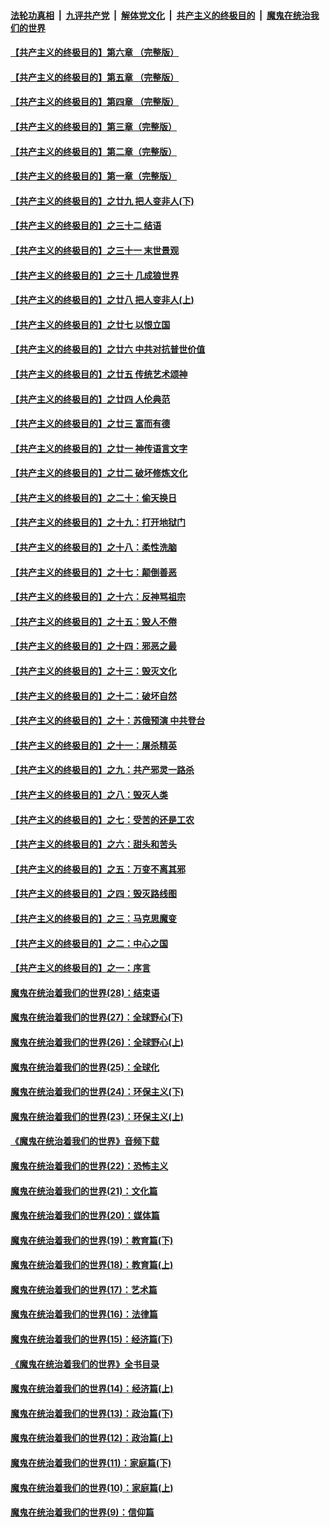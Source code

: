 ####  [法轮功真相](../../../../basic/blob/master/README.md?t=10091813) &nbsp;|&nbsp; [九评共产党](../../../../9ping.md/blob/master/README.md?t=10091813) &nbsp;|&nbsp; [解体党文化](../../../../jtdwh.md/blob/master/README.md?t=10091813)  &nbsp;|&nbsp; [共产主义的终极目的](../../../../gczydzjmd.md/blob/master/README.md?t=10091813) &nbsp;|&nbsp; [魔鬼在统治我们的世界](../../../../mgztzwmdsj.md/blob/master/README.md?t=10091813) 

#### [【共产主义的终极目的】第六章 （完整版）](../pages/nsc422/n11428913.md?t=10091813) 

#### [【共产主义的终极目的】第五章 （完整版）](../pages/nsc422/n11428912.md?t=10091813) 

#### [【共产主义的终极目的】第四章 （完整版）](../pages/nsc422/n11428907.md?t=10091813) 

#### [【共产主义的终极目的】第三章（完整版）](../pages/nsc422/n11428848.md?t=10091813) 

#### [【共产主义的终极目的】第二章（完整版）](../pages/nsc422/n11428831.md?t=10091813) 

#### [【共产主义的终极目的】第一章（完整版）](../pages/nsc422/n11417651.md?t=10091813) 

#### [【共产主义的终极目的】之廿九 把人变非人(下)](../pages/nsc422/n11344140.md?t=10091813) 

#### [【共产主义的终极目的】之三十二 结语](../pages/nsc422/n11360535.md?t=10091813) 

#### [【共产主义的终极目的】之三十一 末世景观](../pages/nsc422/n11351129.md?t=10091813) 

#### [【共产主义的终极目的】之三十 几成狼世界](../pages/nsc422/n11348280.md?t=10091813) 

#### [【共产主义的终极目的】之廿八 把人变非人(上)](../pages/nsc422/n11340492.md?t=10091813) 

#### [【共产主义的终极目的】之廿七 以恨立国](../pages/nsc422/n11336944.md?t=10091813) 

#### [【共产主义的终极目的】之廿六 中共对抗普世价值](../pages/nsc422/n11324785.md?t=10091813) 

#### [【共产主义的终极目的】之廿五 传统艺术颂神](../pages/nsc422/n11296396.md?t=10091813) 

#### [【共产主义的终极目的】之廿四 人伦典范](../pages/nsc422/n11296397.md?t=10091813) 

#### [【共产主义的终极目的】之廿三 富而有德](../pages/nsc422/n11283598.md?t=10091813) 

#### [【共产主义的终极目的】之廿一 神传语言文字](../pages/nsc422/n11263265.md?t=10091813) 

#### [【共产主义的终极目的】之廿二 破坏修炼文化](../pages/nsc422/n11245728.md?t=10091813) 

#### [【共产主义的终极目的】之二十：偷天换日](../pages/nsc422/n11238846.md?t=10091813) 

#### [【共产主义的终极目的】之十九：打开地狱门](../pages/nsc422/n11206376.md?t=10091813) 

#### [【共产主义的终极目的】之十八：柔性洗脑](../pages/nsc422/n11199994.md?t=10091813) 

#### [【共产主义的终极目的】之十七：颠倒善恶](../pages/nsc422/n11179782.md?t=10091813) 

#### [【共产主义的终极目的】之十六：反神骂祖宗](../pages/nsc422/n11166798.md?t=10091813) 

#### [【共产主义的终极目的】之十五：毁人不倦](../pages/nsc422/n11166792.md?t=10091813) 

#### [【共产主义的终极目的】之十四：邪恶之最](../pages/nsc422/n11150249.md?t=10091813) 

#### [【共产主义的终极目的】之十三：毁灭文化](../pages/nsc422/n11135227.md?t=10091813) 

#### [【共产主义的终极目的】之十二：破坏自然](../pages/nsc422/n11135214.md?t=10091813) 

#### [【共产主义的终极目的】之十：苏俄预演 中共登台](../pages/nsc422/n11118424.md?t=10091813) 

#### [【共产主义的终极目的】之十一：屠杀精英](../pages/nsc422/n11118442.md?t=10091813) 

#### [【共产主义的终极目的】之九：共产邪灵一路杀](../pages/nsc422/n11114139.md?t=10091813) 

#### [【共产主义的终极目的】之八：毁灭人类](../pages/nsc422/n11108503.md?t=10091813) 

#### [【共产主义的终极目的】之七：受苦的还是工农](../pages/nsc422/n11101809.md?t=10091813) 

#### [【共产主义的终极目的】之六：甜头和苦头](../pages/nsc422/n11096971.md?t=10091813) 

#### [【共产主义的终极目的】之五：万变不离其邪](../pages/nsc422/n11091285.md?t=10091813) 

#### [【共产主义的终极目的】之四：毁灭路线图](../pages/nsc422/n11086284.md?t=10091813) 

#### [【共产主义的终极目的】之三：马克思魔变](../pages/nsc422/n11061941.md?t=10091813) 

#### [【共产主义的终极目的】之二：中心之国](../pages/nsc422/n11047728.md?t=10091813) 

#### [【共产主义的终极目的】之一：序言](../pages/nsc422/n11086077.md?t=10091813) 

#### [魔鬼在统治着我们的世界(28)：结束语](../pages/nsc422/n10936246.md?t=10091813) 

#### [魔鬼在统治着我们的世界(27)：全球野心(下)](../pages/nsc422/n10928319.md?t=10091813) 

#### [魔鬼在统治着我们的世界(26)：全球野心(上)](../pages/nsc422/n10900318.md?t=10091813) 

#### [魔鬼在统治着我们的世界(25)：全球化](../pages/nsc422/n10788205.md?t=10091813) 

#### [魔鬼在统治着我们的世界(24)：环保主义(下)](../pages/nsc422/n10695307.md?t=10091813) 

#### [魔鬼在统治着我们的世界(23)：环保主义(上)](../pages/nsc422/n10688613.md?t=10091813) 

#### [《魔鬼在统治着我们的世界》音频下载](../pages/nsc422/n10635553.md?t=10091813) 

#### [魔鬼在统治着我们的世界(22)：恐怖主义](../pages/nsc422/n10614727.md?t=10091813) 

#### [魔鬼在统治着我们的世界(21)：文化篇](../pages/nsc422/n10597706.md?t=10091813) 

#### [魔鬼在统治着我们的世界(20)：媒体篇](../pages/nsc422/n10586579.md?t=10091813) 

#### [魔鬼在统治着我们的世界(19)：教育篇(下)](../pages/nsc422/n10564808.md?t=10091813) 

#### [魔鬼在统治着我们的世界(18)：教育篇(上)](../pages/nsc422/n10526970.md?t=10091813) 

#### [魔鬼在统治着我们的世界(17)：艺术篇](../pages/nsc422/n10499093.md?t=10091813) 

#### [魔鬼在统治着我们的世界(16)：法律篇](../pages/nsc422/n10485969.md?t=10091813) 

#### [魔鬼在统治着我们的世界(15)：经济篇(下)](../pages/nsc422/n10469975.md?t=10091813) 

#### [《魔鬼在统治着我们的世界》全书目录](../pages/nsc422/n10464261.md?t=10091813) 

#### [魔鬼在统治着我们的世界(14)：经济篇(上)](../pages/nsc422/n10457370.md?t=10091813) 

#### [魔鬼在统治着我们的世界(13)：政治篇(下)](../pages/nsc422/n10448270.md?t=10091813) 

#### [魔鬼在统治着我们的世界(12)：政治篇(上)](../pages/nsc422/n10444576.md?t=10091813) 

#### [魔鬼在统治着我们的世界(11)：家庭篇(下)](../pages/nsc422/n10440961.md?t=10091813) 

#### [魔鬼在统治着我们的世界(10)：家庭篇(上)](../pages/nsc422/n10435448.md?t=10091813) 

#### [魔鬼在统治着我们的世界(9)：信仰篇](../pages/nsc422/n10432159.md?t=10091813) 

